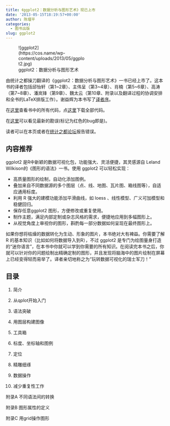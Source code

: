 ```yaml
---
title: 《ggplot2：数据分析与图形艺术》现已上市
date: '2013-05-15T18:19:57+00:00'
author: 陈堰平
categories:
  - 图书出版
slug: ggplot2
---
```


<figure id="attachment_7804" style="width: 212px" class="wp-caption aligncenter">![ggplot2](https://cos.name/wp-content/uploads/2013/05/ggplot2.jpg)<figcaption class="wp-caption-text">ggplot2：数据分析与图形艺术</figcaption></figure> 

由统计之都操刀翻译的《ggplot2：数据分析与图形艺术》一书已经上市了。这本书的译者包括邱怡轩（第1~2章）、主伟呈（第3~4章）、肖楠（第5~6章）、高涛（第7~8章）、潘岚锋（第9章）、魏太云（第10章、附录以及翻译过程的协调安排和全书的LaTeX排版工作）。谢益辉为本书写了[译者序](https://github.com/cosname/ggplot2-translation/blob/master/preface.md)。

在[这里](http://t.cn/zT8K3n7)查看书中的所有代码，点[这里](https://github.com/cosname/ggplot2-translation/archive/master.zip)下载全部代码。

在[这里](http://t.cn/zHpXZFE)可以看见最新的勘误(标记为红色的bug即是)。

读者可以在本页或者在[统计之都论坛](https://cos.name/cn/topic/110682)报告错误。

## 内容推荐

ggplot2 是R中新颖的数据可视化包，功能强大、灵活便捷，其灵感源自 Leland Wilkison的《图形的语法》一书。使用 ggplot2 可以轻松实现：

  * 高质量图形的绘制，自动化添加图例。
  * 叠加来自不同数据源的多个图层（点、线、地图、瓦片图、箱线图等），自适应通用标度。
  * 利用 R 强大的建模功能添加平滑曲线，如 loess 、线性模型、广义可加模型和稳健回归。
  * 保存任意ggplot2 图形，方便修改或重复使用。
  * 制作主题，满足内部定制或杂志风格的需求，便捷地应用到多幅图形上。
  * 从视觉角度上审视你的图形，斟酌每一部分数据如何呈现在最终图形上。

如果你想将枯燥的数据转化为生动、形象的图片，本书绝对大有裨益。你需要了解 R 的基本知识（比如如何将数据导入到R），不过 ggplot2 是专门为绘图量身打造的“迷你语言”，在本书中你就可以学到你需要的所有知识。在阅读完本书之后，你就可以针对你的问题绘制出精确定制的图形，并且发现将脑海中的图片绘制在屏幕上已经变得轻而易举了。译者亲切地称之为“玩转数据可视化的瑞士军刀！”

## 目录

1. 简介
  
2. 从qplot开始入门
  
3. 语法突破
  
4. 用图层构建图像
  
5. 工具箱
  
6. 标度、坐标轴和图例
  
7. 定位
  
8. 精雕细琢
  
9. 数据操作
  
10. 减少重复性工作
  
附录A 不同语法间的转换
  
附录B 图形属性的定义
  
附录C 用grid操作图形

